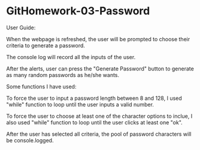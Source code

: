 # GitHomework-03-Password
User Guide:

When the webpage is refreshed, the user will be prompted to choose their criteria to generate a password.

The console log will record all the inputs of the user.

After the alerts, user can press the "Generate Password" button to generate as many random passwords as he/she wants.



Some functions I have used:

To force the user to input a password length between 8 and 128, I used "while" function to loop until the user inputs a valid number.

To force the user to choose at least one of the character options to inclue, I also used "while" function to loop until the user clicks at least one "ok".

After the user has selected all criteria, the pool of password characters will be console.logged.


